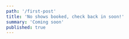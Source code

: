 ```yaml
---
path: '/first-post'
title: 'No shows booked, check back in soon!'
summary: 'Coming soon'
published: true
---
```

